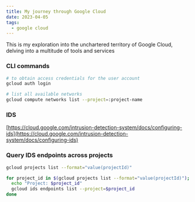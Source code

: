 ```yaml
---
title: My journey through Google Cloud
date: 2023-04-05
tags:
  - google cloud
---
```


This is my exploration into the unchartered territory of Google Cloud, delving into a multitude of tools and services

### CLI commands

```bash
# to obtain access credentials for the user account
gcloud auth login

# list all available networks
gcloud compute networks list --project=:project-name
```

### IDS

[https://cloud.google.com/intrusion-detection-system/docs/configuring-ids](https://cloud.google.com/intrusion-detection-system/docs/configuring-ids)

### Query IDS endpoints across projects

```bash
gcloud projects list --format="value(projectId)"

for project_id in $(gcloud projects list --format="value(projectId)"); do
  echo "Project: $project_id"
  gcloud ids endpoints list --project=$project_id
done
```

